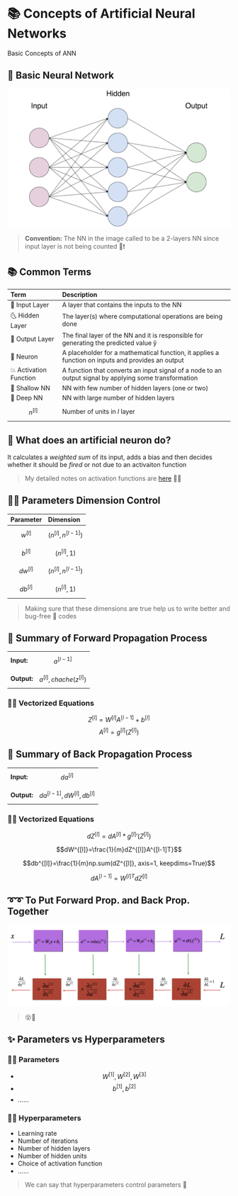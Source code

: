 # 📚 Concepts of Artificial Neural Networks

Basic Concepts of ANN

## 🍭 Basic Neural Network

![](../.gitbook/assets/basicann.png)

> **Convention:** The NN in the image called to be a 2-layers NN since input layer is not being counted 📢❗

## 📚 Common Terms

| Term | Description |
| :--- | :--- |
| 🌚 Input Layer | A layer that contains the inputs to the NN |
| 🌜 Hidden Layer | The layer\(s\) where computational operations are being done |
| 🌝 Output Layer | The final layer of the NN and it is responsible for generating the predicted value ŷ |
| 🧠 Neuron | A placeholder for a mathematical function, it applies a function on inputs and provides an output |
| 💥 Activation Function | A function that converts an input signal of a node to an output signal by applying some transformation |
| 👶 Shallow NN | NN with few number of hidden layers \(one or two\) |
| 💪 Deep NN | NN with large number of hidden layers |
| $$n^{[l]}$$ | Number of units in _l_ layer |

## 🧠 What does an artificial neuron do?

It calculates a _weighted sum_ of its input, adds a bias and then decides whether it should be _fired_ or not due to an activaiton function

> My detailed notes on activation functions are [here](https://github.com/asmaamirkhan/DeepLearningNotes/tree/d20deec6ead832c6650a0d761212dfafef64b302/0-NNConcepts/3-ActivationFunctions.md) 👩‍🏫

## 👩‍🔧 Parameters Dimension Control

| Parameter | Dimension |
| :--- | :--- |
| $$w^{[l]}$$ | $$(n^{[l]},n^{[l-1]})$$ |
| $$b^{[l]}$$ | $$(n^{[l]},1)$$ |
| $$dw^{[l]}$$ | $$(n^{[l]},n^{[l-1]})$$ |
| $$db^{[l]}$$ | $$(n^{[l]},1)$$ |

> Making sure that these dimensions are true help us to write better and bug-free :bug: codes

## 🎈 Summary of Forward Propagation Process

|  |  |
| :--- | :--- |
| **Input:** | $$a^{[l-1]}$$ |
| **Output:** | $$a^{[l]}, chache (z^{[l]})$$ |

### 👩‍🔧 Vectorized Equations

$$Z^{[l]} =W^{[l]}A^{[l-1]}+b^{[l]}$$ $$A^{[l]} = g^{[l]}(Z^{[l]})$$

## 🎈 Summary of Back Propagation Process

|  |  |
| :--- | :--- |
| **Input:** | $$da^{[l]}$$ |
| **Output:** | $$da^{[l-1]}, dW^{[l]}, db^{[l]}$$ |

### 👩‍🔧 Vectorized Equations

$$dZ^{[l]}=dA^{[l]} * {g^{[l]}}'(Z^{[l]})$$

$$dW^{[l]}=\frac{1}{m}dZ^{[l]}A^{[l-1]T}$$

$$db^{[l]}=\frac{1}{m}np.sum(dZ^{[l]}, axis=1, keepdims=True)$$

$$dA^{[l-1]}=W^{[l]T}dZ^{[l]}$$

## ➰➰ To Put Forward Prop. and Back Prop. Together

![](../.gitbook/assets/forbacksummary.png)

> 😵🤕

## ✨ Parameters vs Hyperparameters

### 👩‍🏫 Parameters

* $$W^{[1]}, W^{[2]}, W^{[3]}$$
* $$b^{[1]}, b^{[2]}$$
* ......

### 👩‍🔧 Hyperparameters

* Learning rate
* Number of iterations
* Number of hidden layers
* Number of hidden units
* Choice of activation function
* ......

> We can say that hyperparameters control parameters 🤔

